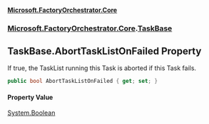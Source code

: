 #### [Microsoft.FactoryOrchestrator.Core](./Microsoft-FactoryOrchestrator-Core.md 'Microsoft.FactoryOrchestrator.Core')
### [Microsoft.FactoryOrchestrator.Core](./Microsoft-FactoryOrchestrator-Core.md 'Microsoft.FactoryOrchestrator.Core').[TaskBase](./Microsoft-FactoryOrchestrator-Core-TaskBase.md 'Microsoft.FactoryOrchestrator.Core.TaskBase')
## TaskBase.AbortTaskListOnFailed Property
If true, the TaskList running this Task is aborted if this Task fails.  
```csharp
public bool AbortTaskListOnFailed { get; set; }
```
#### Property Value
[System.Boolean](https://docs.microsoft.com/en-us/dotnet/api/System.Boolean 'System.Boolean')  

